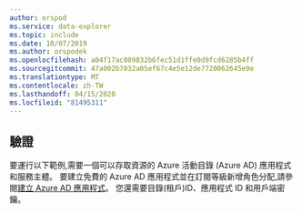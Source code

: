 ```yaml
---
author: orspod
ms.service: data-explorer
ms.topic: include
ms.date: 10/07/2019
ms.author: orspodek
ms.openlocfilehash: a04f17ac809832b6fec51d1ffe0d9fcd6285b4ff
ms.sourcegitcommit: 47a002b7032a05ef67c4e5e12de7720062645e9e
ms.translationtype: MT
ms.contentlocale: zh-TW
ms.lasthandoff: 04/15/2020
ms.locfileid: "81495311"
---
```

## <a name="authentication"></a>驗證

要運行以下範例,需要一個可以存取資源的 Azure 活動目錄 (Azure AD) 應用程式和服務主體。 要建立免費的 Azure AD 應用程式並在訂閱等級新增角色分配,請參閱[建立 Azure AD 應用程式](/azure/active-directory/develop/howto-create-service-principal-portal)。 您還需要目錄(租戶)ID、應用程式 ID 和用戶端密鑰。
